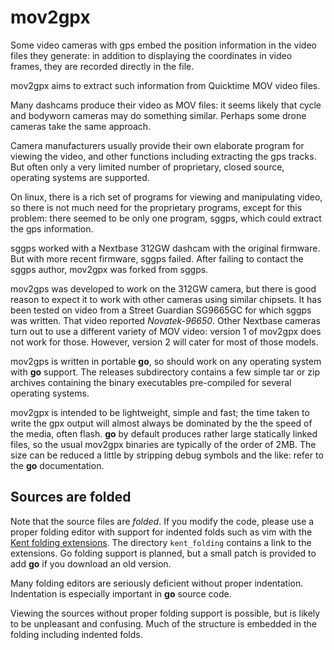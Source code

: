 mov2gpx
=======

Some video cameras with gps embed the position information in the video
files they generate: in addition to displaying the coordinates in video
frames, they are recorded directly in the file.

mov2gpx aims to extract such information from Quicktime MOV video files.

Many dashcams produce their video as MOV files: it seems likely that
cycle and bodyworn cameras may do something similar. Perhaps some
drone cameras take the same approach.

Camera manufacturers usually provide their own elaborate program for viewing
the video, and other functions including extracting the gps tracks.
But often only a very limited number of proprietary, closed source, operating
systems are supported. 

On linux, there is a rich set of programs for viewing and manipulating video,
so there is not much need for the proprietary programs, except for this
problem: there seemed to be only one program, sggps, which could
extract the gps information.

sggps worked with a Nextbase 312GW dashcam with the original firmware.
But with more recent firmware, sggps failed. After failing to contact the
sggps author, mov2gpx was forked from sggps.

mov2gps was developed to work on the 312GW camera, but there is good reason
to expect it to work with other cameras using similar chipsets. It has been
tested on video from a Street Guardian SG9665GC for which sggps was written.
That video reported *Novatek-96650*. Other Nextbase cameras turn out to
use a different variety of MOV video: version 1 of mov2gpx does not work
for those. However, version 2 will cater for most of those models.

mov2gps is written in portable **go**, so should work on any operating system
with **go** support. The releases subdirectory contains a few simple tar or zip
archives containing the binary executables pre-compiled for several operating
systems.

mov2gpx is intended to be lightweight, simple and fast; the time taken
to write the gpx output will almost always be dominated by the the speed
of the media, often flash. **go** by default produces rather large statically
linked files, so the usual mov2gpx binaries are typically of the order of 2MB.
The size can be reduced a little by stripping debug symbols and the like:
refer to the **go** documentation.

Sources are folded
------------------

Note that the source files are *folded*. If you modify the code, please use a
proper folding editor with support for indented folds such as vim with the
[Kent folding extensions](
https://www.vim.org/scripts/script.php?script_id=416).  The directory
`kent_folding` contains a link to the extensions.  Go folding support is
planned, but a small patch is provided to add **go** if you download an old
version.

Many folding editors are seriously deficient without proper indentation.
Indentation is especially important in **go** source code.

Viewing the sources without proper folding support is possible, but
is likely to be unpleasant and confusing. Much of the structure is
embedded in the folding including indented folds.



